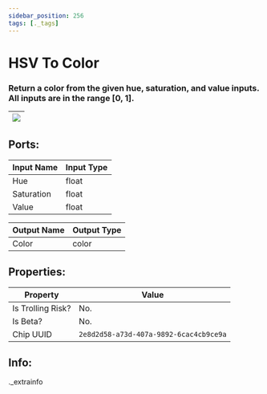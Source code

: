 ```yaml
---
sidebar_position: 256
tags: [._tags]
---
```


# HSV To Color


### Return a color from the given hue, saturation, and value inputs. All inputs are in the range [0, 1].

| ![](https://images-ext-2.discordapp.net/external/MPmIaQzlEPmgGWlgi-WxBBXt0Bjv_zWPkg1y1f_sy3s/https/www.recroomcircuits.com/image/circuit/absolute-value?width=206&height=108) |
|-----|

## Ports:

| Input Name | Input Type |
|-----------|-----------|
| Hue | float |
| Saturation | float |
| Value | float |

| Output Name | Output Type |
|-----------|-----------|
| Color | color |

## Properties:

| Property  | Value |
|-------------------|-----------|
| Is Trolling Risk? | No. |
| Is Beta? | No. |
| Chip UUID | `2e8d2d58-a73d-407a-9892-6cac4cb9ce9a` |

## Info:
._extrainfo